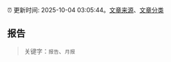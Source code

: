 :alarm_clock: 更新时间: 2025-10-04 03:05:44。[文章来源](/README.md)、[文章分类](/TAGS.md)

## 报告


> 关键字：`报告`、`月报`



